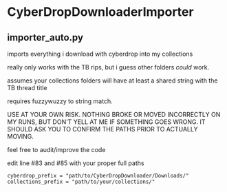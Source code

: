 # CyberDropDownloaderImporter

## importer_auto.py

imports everything i download with cyberdrop into my collections

really only works with the TB rips, but i guess other folders *could* work.

assumes your collections folders will have at least a shared string with the TB thread title

requires fuzzywuzzy to string match.

USE AT YOUR OWN RISK. NOTHING BROKE OR MOVED INCORRECTLY ON MY RUNS, BUT DON'T YELL AT ME IF SOMETHING GOES WRONG. IT SHOULD ASK YOU TO CONFIRM THE PATHS PRIOR TO ACTUALLY MOVING.

feel free to audit/improve the code


edit line #83 and #85 with your proper full paths

    cyberdrop_prefix = "path/to/CyberDropDownloader/Downloads/"
    collections_prefix = "path/to/your/collections/"
